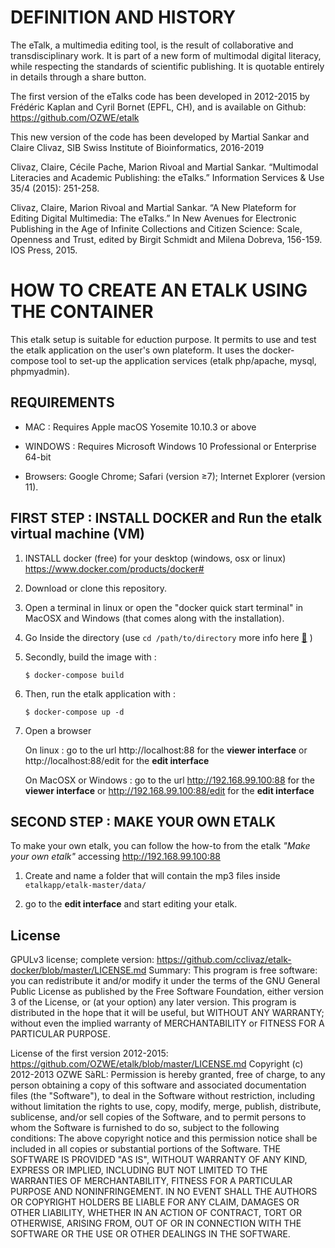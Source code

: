 # DEFINITION AND HISTORY 

The eTalk, a multimedia editing tool, is the result of collaborative and transdisciplinary work. It is part of a new form of multimodal digital literacy, while respecting the standards of scientific publishing. It is quotable entirely in details through a share button.

The first version of the eTalks code has been developed in 2012-2015 by Frédéric Kaplan and Cyril Bornet (EPFL, CH), and is available on Github: https://github.com/OZWE/etalk

This new version of the code has been developed by Martial Sankar and Claire Clivaz, SIB Swiss Institute of Bioinformatics, 2016-2019

Clivaz, Claire, Cécile Pache, Marion Rivoal and Martial Sankar. “Multimodal Literacies and Academic Publishing: the eTalks.” Information Services & Use 35/4 (2015): 251-258.

Clivaz, Claire, Marion Rivoal and Martial Sankar. “A New Plateform for Editing Digital Multimedia: The eTalks.” In New Avenues for Electronic Publishing in the Age of Infinite Collections and Citizen Science: Scale, Openness and Trust, edited by Birgit Schmidt and Milena Dobreva, 156-159. IOS Press, 2015.


# HOW TO CREATE AN ETALK USING THE CONTAINER 

This etalk setup is suitable for eduction purpose. It permits to use and test the etalk application on the user's own plateform. It uses the docker-compose tool to set-up the application services (etalk php/apache, mysql, phpmyadmin). 


## REQUIREMENTS

- MAC : Requires Apple macOS Yosemite 10.10.3 or above

- WINDOWS : Requires Microsoft Windows 10 Professional or Enterprise 64-bit

- Browsers: Google Chrome; Safari (version ≥7); Internet Explorer (version 11).



## FIRST STEP : INSTALL DOCKER and Run the etalk virtual machine (VM)

1. INSTALL docker (free) for your desktop (windows, osx or linux) https://www.docker.com/products/docker#

2. Download or clone this repository.

3. Open a terminal in linux or open the "docker quick start terminal" in MacOSX and Windows (that comes along with the installation).

4. Go Inside the directory (use `cd /path/to/directory` more info here [:link:]( https://fr.wikipedia.org/wiki/Cd_(commande)) )

5. Secondly, build the image with : 

	```
	$ docker-compose build
	```

6. Then, run the etalk application with :

	```
	$ docker-compose up -d
	```

7. Open a browser

	On linux : 
	go to the url http://localhost:88 for the  __viewer interface__ or http://localhost:88/edit for the __edit interface__

	On MacOSX or Windows :
	go to the url http://192.168.99.100:88 for the __viewer interface__ or http://192.168.99.100:88/edit for the __edit interface__


## SECOND STEP : MAKE YOUR OWN ETALK

To make your own etalk, you can follow the how-to from the etalk _"Make your own etalk"_ accessing http://192.168.99.100:88
 
1. Create and name a folder that will contain the mp3 files inside `etalkapp/etalk-master/data/`

2. go to the __edit interface__  and start editing your etalk.

## License

GPULv3 license; complete version: https://github.com/cclivaz/etalk-docker/blob/master/LICENSE.md
Summary: This program is free software: you can redistribute it and/or modify it under the terms of the GNU General Public License as published by the Free Software Foundation, either version 3 of the License, or (at your option) any later version. This program is distributed in the hope that it will be useful, but WITHOUT ANY WARRANTY; without even the implied warranty of MERCHANTABILITY or FITNESS FOR A PARTICULAR PURPOSE.

License of the first version 2012-2015: https://github.com/OZWE/etalk/blob/master/LICENSE.md
Copyright (c) 2012-2013 OZWE SàRL: Permission is hereby granted, free of charge, to any person obtaining a copy of this software and associated documentation files (the "Software"), to deal in the Software without restriction, including without limitation the rights to use, copy, modify, merge, publish, distribute, sublicense, and/or sell copies of the Software, and to permit persons to whom the Software is furnished to do so, subject to the following conditions: The above copyright notice and this permission notice shall be included in all copies or substantial portions of the Software. THE SOFTWARE IS PROVIDED "AS IS", WITHOUT WARRANTY OF ANY KIND, EXPRESS OR IMPLIED, INCLUDING BUT NOT LIMITED TO THE WARRANTIES OF MERCHANTABILITY, FITNESS FOR A PARTICULAR PURPOSE AND NONINFRINGEMENT. IN NO EVENT SHALL THE AUTHORS OR COPYRIGHT HOLDERS BE LIABLE FOR ANY CLAIM, DAMAGES OR OTHER LIABILITY, WHETHER IN AN ACTION OF CONTRACT, TORT OR OTHERWISE, ARISING FROM, OUT OF OR IN CONNECTION WITH THE SOFTWARE OR THE USE OR OTHER DEALINGS IN THE SOFTWARE.
